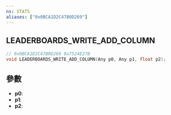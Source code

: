 ```yaml
---
ns: STATS
aliases: ["0x0BCA1D2C47B0D269"]
---
```

## LEADERBOARDS_WRITE_ADD_COLUMN

```c
// 0x0BCA1D2C47B0D269 0x7524E27B
void LEADERBOARDS_WRITE_ADD_COLUMN(Any p0, Any p1, float p2);
```


## 參數
* **p0**: 
* **p1**: 
* **p2**: 

